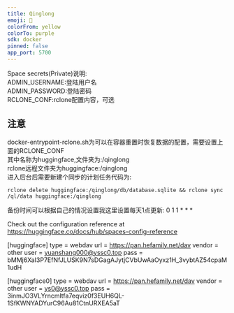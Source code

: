 ```yaml
---
title: Qinglong
emoji: 🏃
colorFrom: yellow
colorTo: purple
sdk: docker
pinned: false
app_port: 5700
---
```


Space secrets(Private)说明:   
ADMIN_USERNAME:登陆用户名   
ADMIN_PASSWORD:登陆密码   
RCLONE_CONF:rclone配置内容，可选   

## 注意 
docker-entrypoint-rclone.sh为可以在容器重置时恢复数据的配置，需要设置上面的RCLONE_CONF  
其中名称为huggingface,文件夹为:/qinglong   
rclone远程文件夹为huggingface:/qinglong   
进入后台后需要新建个同步的计划任务代码为:  
```
rclone delete huggingface:/qinglong/db/database.sqlite && rclone sync /ql/data huggingface:/qinglong
```
备份时间可以根据自己的情况设置我这里设置每天1点更新: 0 1 1 * * * 

Check out the configuration reference at https://huggingface.co/docs/hub/spaces-config-reference

[huggingface]
type = webdav
url = https://pan.hefamily.net/dav
vendor = other
user = yuanshang000@yssc0.top
pass = bMMj6XaI3P7EfNfJLUSK9N7sDGagAJytjCVbUwAaOyxz1H_3vybtAZ54cpaM1udH

[huggingface0]
type = webdav
url = https://pan.hefamily.net/dav
vendor = other
user = ys0@yssc0.top
pass = 3inmJO3VLYrncmltfa7eqviz0f3EUH6QL-1SfKWNYADYurC96Au81CtnURXEA5aT

